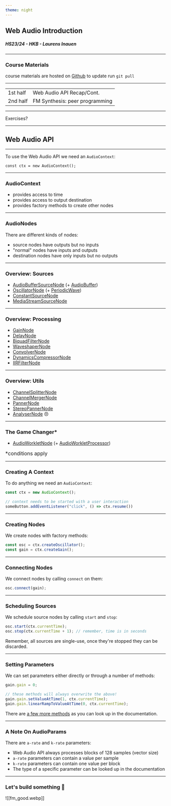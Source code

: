 ```yaml
---
theme: night
---
```


## Web Audio Introduction

##### HS23/24 - HKB - Laurens Inauen

---

### Course Materials

course materials are hosted on [Github](https://github.com/laurens-in/WebAudioIntroduction) to update run `git pull`

---

| | |
|---|---|
|1st half|Web Audio API Recap/Cont.|
|2nd half|FM Synthesis: peer programming|

---

Exercises?

---

## Web Audio API

---

To use the Web Audio API we need an `AudioContext`:

```
const ctx = new AudioContext();
```

---

### AudioContext

- provides access to time
- provides access to output destination
- provides factory methods to create other nodes

---

### AudioNodes

There are different kinds of nodes:
- source nodes have outputs but no inputs
- "normal" nodes have inputs and outputs
- destination nodes have only inputs but no outputs

---

### Overview: Sources

- [AudioBufferSourceNode](https://developer.mozilla.org/en-US/docs/Web/API/AudioBufferSourceNode) (+ [AudioBuffer](https://developer.mozilla.org/en-US/docs/Web/API/AudioBuffer))
- [OscillatorNode](https://developer.mozilla.org/en-US/docs/Web/API/OscillatorNode) (+ [PeriodicWave](https://developer.mozilla.org/en-US/docs/Web/API/PeriodicWave))
- [ConstantSourceNode](https://developer.mozilla.org/en-US/docs/Web/API/ConstantSourceNode)
- [MediaStreamSourceNode](https://developer.mozilla.org/en-US/docs/Web/API/MediaStreamAudioSourceNode)

---

### Overview: Processing

- [GainNode](https://developer.mozilla.org/en-US/docs/Web/API/GainNode)
- [DelayNode](https://developer.mozilla.org/en-US/docs/Web/API/DelayNode)
- [BiquadFilterNode](https://developer.mozilla.org/en-US/docs/Web/API/BiquadFilterNode)
- [WaveshaperNode](https://developer.mozilla.org/en-US/docs/Web/API/WaveShaperNode)
- [ConvolverNode](https://developer.mozilla.org/en-US/docs/Web/API/ConvolverNode)
- [DynamicsCompressorNode](https://developer.mozilla.org/en-US/docs/Web/API/DynamicsCompressorNode)
- [IIRFilterNode](https://developer.mozilla.org/en-US/docs/Web/API/IIRFilterNode)

---

### Overview: Utils

- [ChannelSplitterNode](https://developer.mozilla.org/en-US/docs/Web/API/ChannelSplitterNode)
- [ChannelMergerNode](https://developer.mozilla.org/en-US/docs/Web/API/ChannelMergerNode)
- [PannerNode](https://developer.mozilla.org/en-US/docs/Web/API/PannerNode)
- [StereoPannerNode](https://developer.mozilla.org/en-US/docs/Web/API/StereoPannerNode)
- [AnalyserNode](https://developer.mozilla.org/en-US/docs/Web/API/AnalyserNode) 😠

---

### The Game Changer*

- [AudioWorkletNode](https://developer.mozilla.org/en-US/docs/Web/API/AudioWorkletNode) (+ [AudioWorkletProcessor](https://developer.mozilla.org/en-US/docs/Web/API/AudioWorkletProcessor))

<span style="font-size:1rem;">*conditions apply</span>

---

### Creating A Context

To do anything we need an `AudioContext`:

```js
const ctx = new AudioContext();

// context needs to be started with a user interaction
someButton.addEventListener("click", () => ctx.resume()) 
```

---

### Creating Nodes

We create nodes with factory methods:

```js
const osc = ctx.createOscillator();
const gain = ctx.createGain();
```

---

### Connecting Nodes

We connect nodes by calling `connect` on them:

```js
osc.connect(gain);
```

---

### Scheduling Sources

We schedule source nodes by calling `start` and `stop`:

```js
osc.start(ctx.currentTime);
osc.stop(ctx.currentTime + 1); // remember, time is in seconds 
```

Remember, all sources are single-use, once they're stopped they can be discarded.

---

### Setting Parameters

We can set parameters either directly or through a number of methods:

```js
gain.gain = 0;

// these methods will always overwrite the above!
gain.gain.setValueAtTime(1, ctx.currentTime);
gain.gain.linearRampToValueAtTime(0, ctx.currentTime);
```

There are [a few more methods](https://developer.mozilla.org/en-US/docs/Web/API/AudioParam) as you can look up in the documentation.

---

### A Note On AudioParams

There are `a-rate` and `k-rate` parameters:

- Web Audio API always processes blocks of 128 samples (vector size)
- `a-rate` parameters can contain a value per sample
- `k-rate` parameters can contain one value per block
- The type of a specific parameter can be looked up in the documentation

---

### Let's build something 🦾

![[fm_good.webp]]
